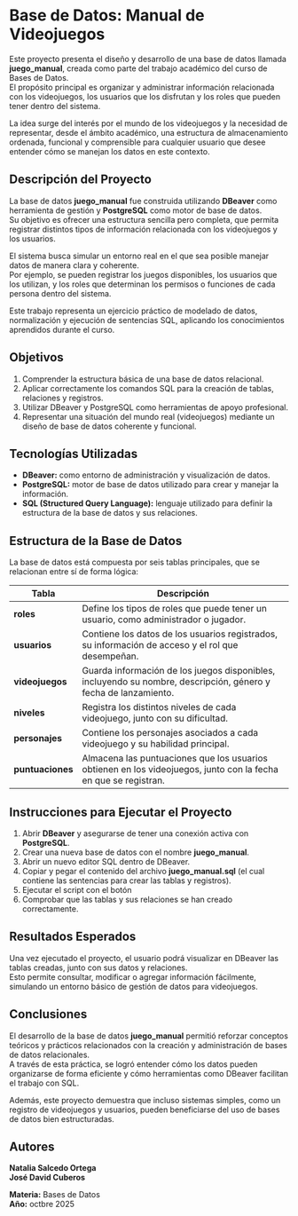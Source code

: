 # Base de Datos: Manual de Videojuegos

Este proyecto presenta el diseño y desarrollo de una base de datos llamada **juego_manual**, creada como parte del trabajo académico del curso de Bases de Datos.  
El propósito principal es organizar y administrar información relacionada con los videojuegos, los usuarios que los disfrutan y los roles que pueden tener dentro del sistema.  

La idea surge del interés por el mundo de los videojuegos y la necesidad de representar, desde el ámbito académico, una estructura de almacenamiento ordenada, funcional y comprensible para cualquier usuario que desee entender cómo se manejan los datos en este contexto.


## Descripción del Proyecto

La base de datos **juego_manual** fue construida utilizando **DBeaver** como herramienta de gestión y **PostgreSQL** como motor de base de datos.  
Su objetivo es ofrecer una estructura sencilla pero completa, que permita registrar distintos tipos de información relacionada con los videojuegos y los usuarios.

El sistema busca simular un entorno real en el que sea posible manejar datos de manera clara y coherente.  
Por ejemplo, se pueden registrar los juegos disponibles, los usuarios que los utilizan, y los roles que determinan los permisos o funciones de cada persona dentro del sistema.

Este trabajo representa un ejercicio práctico de modelado de datos, normalización y ejecución de sentencias SQL, aplicando los conocimientos aprendidos durante el curso.


## Objetivos

1. Comprender la estructura básica de una base de datos relacional.  
2. Aplicar correctamente los comandos SQL para la creación de tablas, relaciones y registros.  
3. Utilizar DBeaver y PostgreSQL como herramientas de apoyo profesional.  
4. Representar una situación del mundo real (videojuegos) mediante un diseño de base de datos coherente y funcional.


## Tecnologías Utilizadas

- **DBeaver:** como entorno de administración y visualización de datos.  
- **PostgreSQL:** motor de base de datos utilizado para crear y manejar la información.  
- **SQL (Structured Query Language):** lenguaje utilizado para definir la estructura de la base de datos y sus relaciones.


## Estructura de la Base de Datos

La base de datos está compuesta por seis tablas principales, que se relacionan entre sí de forma lógica:

| Tabla | Descripción |
|--------|--------------|
| **roles** | Define los tipos de roles que puede tener un usuario, como administrador o jugador. |
| **usuarios** | Contiene los datos de los usuarios registrados, su información de acceso y el rol que desempeñan. |
| **videojuegos** | Guarda información de los juegos disponibles, incluyendo su nombre, descripción, género y fecha de lanzamiento. |
| **niveles** | Registra los distintos niveles de cada videojuego, junto con su dificultad. |
| **personajes** | Contiene los personajes asociados a cada videojuego y su habilidad principal. |
| **puntuaciones** | Almacena las puntuaciones que los usuarios obtienen en los videojuegos, junto con la fecha en que se registran. |

## Instrucciones para Ejecutar el Proyecto

1. Abrir **DBeaver** y asegurarse de tener una conexión activa con **PostgreSQL**.  
2. Crear una nueva base de datos con el nombre **juego_manual**.  
3. Abrir un nuevo editor SQL dentro de DBeaver.  
4. Copiar y pegar el contenido del archivo **juego_manual.sql** (el cual contiene las sentencias para crear las tablas y registros).  
5. Ejecutar el script con el botón  
6. Comprobar que las tablas y sus relaciones se han creado correctamente.  


## Resultados Esperados

Una vez ejecutado el proyecto, el usuario podrá visualizar en DBeaver las tablas creadas, junto con sus datos y relaciones.  
Esto permite consultar, modificar o agregar información fácilmente, simulando un entorno básico de gestión de datos para videojuegos.


## Conclusiones

El desarrollo de la base de datos **juego_manual** permitió reforzar conceptos teóricos y prácticos relacionados con la creación y administración de bases de datos relacionales.  
A través de esta práctica, se logró entender cómo los datos pueden organizarse de forma eficiente y cómo herramientas como DBeaver facilitan el trabajo con SQL.  

Además, este proyecto demuestra que incluso sistemas simples, como un registro de videojuegos y usuarios, pueden beneficiarse del uso de bases de datos bien estructuradas.


## Autores

**Natalia Salcedo Ortega**  
**José David Cuberos**

**Materia:** Bases de Datos  
**Año:** octbre 2025  

